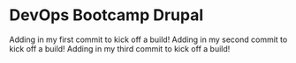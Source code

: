 # DevOps Bootcamp Drupal
Adding in my first commit to kick off a build!
Adding in my second commit to kick off a build!
Adding in my third commit to kick off a build!
